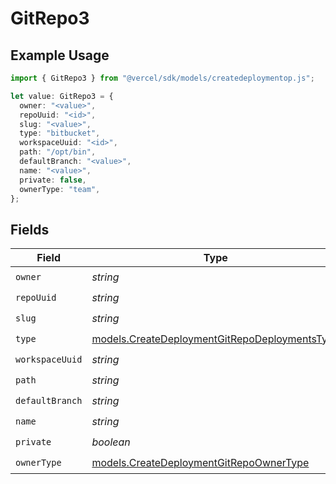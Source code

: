 # GitRepo3

## Example Usage

```typescript
import { GitRepo3 } from "@vercel/sdk/models/createdeploymentop.js";

let value: GitRepo3 = {
  owner: "<value>",
  repoUuid: "<id>",
  slug: "<value>",
  type: "bitbucket",
  workspaceUuid: "<id>",
  path: "/opt/bin",
  defaultBranch: "<value>",
  name: "<value>",
  private: false,
  ownerType: "team",
};
```

## Fields

| Field                                                                                                | Type                                                                                                 | Required                                                                                             | Description                                                                                          |
| ---------------------------------------------------------------------------------------------------- | ---------------------------------------------------------------------------------------------------- | ---------------------------------------------------------------------------------------------------- | ---------------------------------------------------------------------------------------------------- |
| `owner`                                                                                              | *string*                                                                                             | :heavy_check_mark:                                                                                   | N/A                                                                                                  |
| `repoUuid`                                                                                           | *string*                                                                                             | :heavy_check_mark:                                                                                   | N/A                                                                                                  |
| `slug`                                                                                               | *string*                                                                                             | :heavy_check_mark:                                                                                   | N/A                                                                                                  |
| `type`                                                                                               | [models.CreateDeploymentGitRepoDeploymentsType](../models/createdeploymentgitrepodeploymentstype.md) | :heavy_check_mark:                                                                                   | N/A                                                                                                  |
| `workspaceUuid`                                                                                      | *string*                                                                                             | :heavy_check_mark:                                                                                   | N/A                                                                                                  |
| `path`                                                                                               | *string*                                                                                             | :heavy_check_mark:                                                                                   | N/A                                                                                                  |
| `defaultBranch`                                                                                      | *string*                                                                                             | :heavy_check_mark:                                                                                   | N/A                                                                                                  |
| `name`                                                                                               | *string*                                                                                             | :heavy_check_mark:                                                                                   | N/A                                                                                                  |
| `private`                                                                                            | *boolean*                                                                                            | :heavy_check_mark:                                                                                   | N/A                                                                                                  |
| `ownerType`                                                                                          | [models.CreateDeploymentGitRepoOwnerType](../models/createdeploymentgitrepoownertype.md)             | :heavy_check_mark:                                                                                   | N/A                                                                                                  |